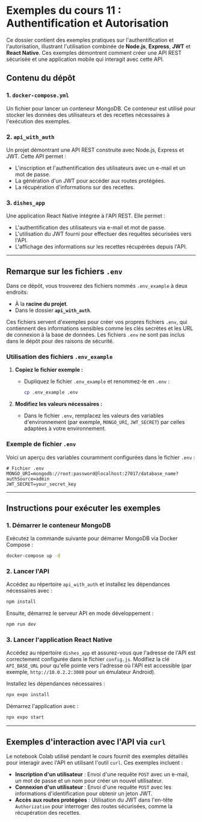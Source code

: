 # Exemples du cours 11 : Authentification et Autorisation

Ce dossier contient des exemples pratiques sur l'authentification et l'autorisation,
illustrant l'utilisation combinée de **Node.js**, **Express**, **JWT** et
**React Native**. Ces exemples démontrent comment créer une API REST sécurisée et
une application mobile qui interagit avec cette API.

## Contenu du dépôt

### 1. `docker-compose.yml`

Un fichier pour lancer un conteneur MongoDB. Ce conteneur est utilisé pour
stocker les données des utilisateurs et des recettes nécessaires à l'exécution des exemples.

### 2. `api_with_auth`

Un projet démontrant une API REST construite avec Node.js, Express et JWT.
Cette API permet :

- L'inscription et l'authentification des utilisateurs avec un e-mail et un mot de passe.
- La génération d'un JWT pour accéder aux routes protégées.
- La récupération d'informations sur des recettes.

### 3. `dishes_app`

Une application React Native intégrée à l'API REST. Elle permet :

- L'authentification des utilisateurs via e-mail et mot de passe.
- L'utilisation du JWT fourni pour effectuer des requêtes sécurisées vers l'API.
- L'affichage des informations sur les recettes récupérées depuis l'API.

---

## Remarque sur les fichiers `.env`

Dans ce dépôt, vous trouverez des fichiers nommés `.env_example` à deux endroits:

- À la **racine du projet**.
- Dans le dossier **`api_with_auth`**.

Ces fichiers servent d'exemples pour créer vos propres fichiers `.env`, qui
contiennent des informations sensibles comme les clés secrètes et les URL de
connexion à la base de données. Les fichiers `.env` ne sont pas inclus dans le
dépôt pour des raisons de sécurité.

### Utilisation des fichiers `.env_example`

1. **Copiez le fichier exemple :**
    - Dupliquez le fichier `.env_example` et renommez-le en `.env` :
      ```bash
      cp .env_example .env
      ```

2. **Modifiez les valeurs nécessaires :**
    - Dans le fichier `.env`, remplacez les valeurs des variables d'environnement
      (par exemple, `MONGO_URI`, `JWT_SECRET`) par celles adaptées à votre environnement.

### Exemple de fichier `.env`

Voici un aperçu des variables couramment configurées dans le fichier `.env` :

```dotenv
# Fichier .env
MONGO_URI=mongodb://root:password@localhost:27017/database_name?authSource=admin
JWT_SECRET=your_secret_key
```

---

## Instructions pour exécuter les exemples

### 1. Démarrer le conteneur MongoDB

Exécutez la commande suivante pour démarrer MongoDB via Docker Compose :

```bash
docker-compose up -d
```

### 2. Lancer l'API

Accédez au répertoire `api_with_auth` et installez les dépendances nécessaires avec :

```bash
npm install
```

Ensuite, démarrez le serveur API en mode développement :

```bash
npm run dev
```

### 3. Lancer l'application React Native

Accédez au répertoire `dishes_app` et assurez-vous que l'adresse de l'API est
correctement configurée dans le fichier `config.js`. Modifiez la clé `API_BASE_URL`
pour qu'elle pointe vers l'adresse où l'API est accessible (par exemple,
`http://10.0.2.2:3000` pour un émulateur Android).

Installez les dépendances nécessaires :

```bash
npx expo install
```

Démarrez l'application avec :

```bash
npx expo start
```

---

## Exemples d'interaction avec l'API via `curl`

Le notebook Colab utilisé pendant le cours fournit des exemples détaillés pour interagir avec l'API en utilisant l'outil
`curl`. Ces exemples incluent :

- **Inscription d'un utilisateur** : Envoi d'une requête `POST` avec un e-mail, un mot de passe et un nom pour créer un
  nouvel utilisateur.
- **Connexion d'un utilisateur** : Envoi d'une requête `POST` avec les informations d'identification pour obtenir un
  jeton JWT.
- **Accès aux routes protégées** : Utilisation du JWT dans l'en-tête `Authorization` pour interroger des routes
  sécurisées, comme la récupération des recettes.
